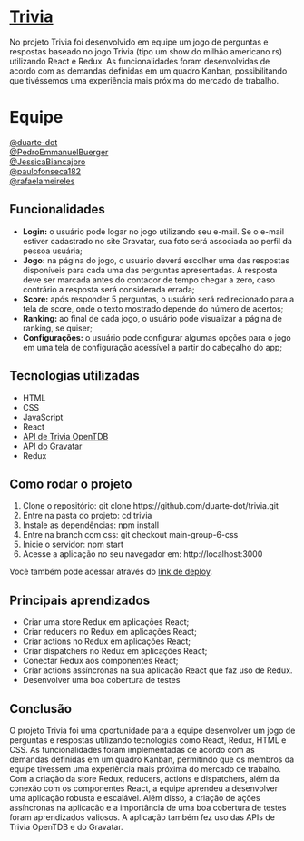 # <a target="_blank" href="https://group-6-trivia-project.surge.sh/">Trivia</a>

No projeto Trivia foi desenvolvido em equipe um jogo de perguntas e respostas baseado no jogo Trivia (tipo um show do milhão americano rs) utilizando React e Redux. As funcionalidades foram desenvolvidas de acordo com as demandas definidas em um quadro Kanban, possibilitando que tivéssemos uma experiência mais próxima do mercado de trabalho.

# Equipe
<a target="_blank" href="https://github.com/duarte-dot">@duarte-dot</a> <br>
<a target="_blank" href="https://github.com/PedroEmmanuelBuerger">@PedroEmmanuelBuerger</a> <br>
<a target="_blank" href="https://github.com/JessicaBiancajbro">@JessicaBiancajbro</a> <br>
<a target="_blank" href="https://github.com/paulofonseca182">@paulofonseca182</a> <br>
<a target="_blank" href="https://github.com/rafaelameireles">@rafaelameireles</a> <br>

## Funcionalidades

<ul>
  <li><b>Login:</b> o usuário pode logar no jogo utilizando seu e-mail. Se o e-mail estiver cadastrado no site Gravatar, sua foto será associada ao perfil da pessoa usuária;</li>
  <li><b>Jogo:</b> na página do jogo, o usuário deverá escolher uma das respostas disponíveis para cada uma das perguntas apresentadas. A resposta deve ser marcada antes do contador de tempo chegar a zero, caso contrário a resposta será considerada errada;</li>
  <li><b>Score:</b> após responder 5 perguntas, o usuário será redirecionado para a tela de score, onde o texto mostrado depende do número de acertos;</li>
  <li><b>Ranking:</b> ao final de cada jogo, o usuário pode visualizar a página de ranking, se quiser;</li>
  <li><b>Configurações:</b> o usuário pode configurar algumas opções para o jogo em uma tela de configuração acessível a partir do cabeçalho do app;</li>
</ul>

## Tecnologias utilizadas

<ul>
  <li>HTML</li>
  <li>CSS</li>
  <li>JavaScript</li>
  <li>React</li>
  <a target="_blank" href="https://opentdb.com"><li>API de Trivia OpenTDB</li></a>
  <a target="_blank" href="https://br.gravatar.com/"><li>API do Gravatar</li></a>
  <li>Redux</li>
</ul>

## Como rodar o projeto
<ol>
  <li>Clone o repositório: git clone https://github.com/duarte-dot/trivia.git</li>
  <li>Entre na pasta do projeto: cd trivia</li>
  <li>Instale as dependências: npm install</li>
  <li>Entre na branch com css: git checkout main-group-6-css</li>
  <li>Inicie o servidor: npm start</li>
  <li>Acesse a aplicação no seu navegador em: http://localhost:3000</li>
</ol>

Você também pode acessar através do <a target="_blank" href="https://group-6-trivia-project.surge.sh/">link de deploy</a>.

## Principais aprendizados

<ul>
  <li>Criar uma store Redux em aplicações React;</li>
  <li>Criar reducers no Redux em aplicações React;</li>
  <li>Criar actions no Redux em aplicações React;</li>
  <li>Criar dispatchers no Redux em aplicações React;</li>
  <li>Conectar Redux aos componentes React;</li>
  <li>Criar actions assíncronas na sua aplicação React que faz uso de Redux.</li>
  <li>Desenvolver uma boa cobertura de testes</li>
</ul>

## Conclusão

O projeto Trivia foi uma oportunidade para a equipe desenvolver um jogo de perguntas e respostas utilizando tecnologias como React, Redux, HTML e CSS. As funcionalidades foram implementadas de acordo com as demandas definidas em um quadro Kanban, permitindo que os membros da equipe tivessem uma experiência mais próxima do mercado de trabalho. Com a criação da store Redux, reducers, actions e dispatchers, além da conexão com os componentes React, a equipe aprendeu a desenvolver uma aplicação robusta e escalável. Além disso, a criação de ações assíncronas na aplicação e a importância de uma boa cobertura de testes foram aprendizados valiosos. A aplicação também fez uso das APIs de Trivia OpenTDB e do Gravatar.
